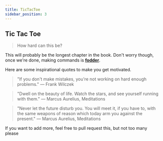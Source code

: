 ```yaml
---
title: TicTacToe 
sidebar_position: 3
---
```


## Tic Tac Toe
> How hard can this be?

This will probably be the longest chapter in the book. Don't worry though, once we're done, making commands is [**fodder**](https://www.merriam-webster.com/dictionary/fodder).

Here are some inspirational quotes to make you get motivated.
> "If you don't make mistakes, you're not working on hard enough problems." ― Frank Wilczek

> "Dwell on the beauty of life. Watch the stars, and see yourself running with them."  ― Marcus Aurelius, Meditations 

> "Never let the future disturb you. You will meet it, if you have to, with the same weapons of reason which today arm you against the present." ― Marcus Aurelius, Meditations 

If you want to add more, feel free to pull request this, but not too many please


